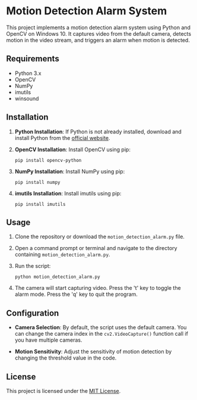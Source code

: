 # Motion Detection Alarm System

This project implements a motion detection alarm system using Python and OpenCV on Windows 10. It captures video from the default camera, detects motion in the video stream, and triggers an alarm when motion is detected.

## Requirements

- Python 3.x
- OpenCV
- NumPy
- imutils
- winsound

## Installation

1. **Python Installation**: If Python is not already installed, download and install Python from the [official website](https://www.python.org/downloads/).

2. **OpenCV Installation**: Install OpenCV using pip:
    ```
    pip install opencv-python
    ```

3. **NumPy Installation**: Install NumPy using pip:
    ```
    pip install numpy
    ```

4. **imutils Installation**: Install imutils using pip:
    ```
    pip install imutils
    ```

## Usage

1. Clone the repository or download the `motion_detection_alarm.py` file.

2. Open a command prompt or terminal and navigate to the directory containing `motion_detection_alarm.py`.

3. Run the script:
    ```
    python motion_detection_alarm.py
    ```

4. The camera will start capturing video. Press the 't' key to toggle the alarm mode. Press the 'q' key to quit the program.

## Configuration

- **Camera Selection**: By default, the script uses the default camera. You can change the camera index in the `cv2.VideoCapture()` function call if you have multiple cameras.

- **Motion Sensitivity**: Adjust the sensitivity of motion detection by changing the threshold value in the code.

## License

This project is licensed under the [MIT License](LICENSE).

